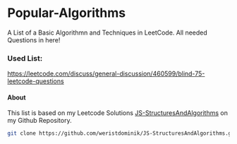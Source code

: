 # Popular-Algorithms

A List of a Basic Algorithmn and Techniques in LeetCode. All needed Questions in here!

### Used List:

https://leetcode.com/discuss/general-discussion/460599/blind-75-leetcode-questions

#### About

This list is based on my Leetcode Solutions [JS-StructuresAndAlgorithms](https://github.com/weristdominik/JS-StructuresAndAlgorithms) on my Github Repository.
```bash
git clone https://github.com/weristdominik/JS-StructuresAndAlgorithms.git
```

